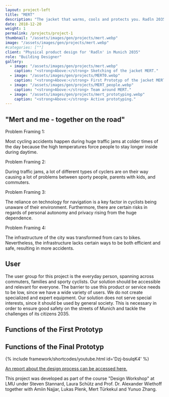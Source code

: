 ```yaml
---
layout: project-left
title: "MERT"
description: "The jacket that warms, cools and protects you. Radln 2035."
date: 2018-12-20
weight: 1
permalink: /projects/project-1
thumbnail: "/assets/images/gen/projects/mert.webp"
image: "/assets/images/gen/projects/mert.webp"
#categories: [""]
client: "Physical product design for 'Radln' in Munich 2035"
role: "Building Designer"
gallery:
  - image: "/assets/images/gen/projects/mert.webp"
    caption: "<strong>Above:</strong> Sketching of the jacket MERT."
  - image: "/assets/images/gen/projects/MERT0.webp"
    caption: "<strong>Above:</strong> First Prototyp of the jacket MERT."
  - image: "/assets/images/gen/projects/MERT_people.webp"
    caption: "<strong>Above:</strong> Team around MERT."
  - image: "/assets/images/gen/projects/mert_prototyping.webp"
    caption: "<strong>Above:</strong> Active prototyping."
---
```

## "Mert and me - together on the road"

Problem Framing 1:

Most cycling accidents happen during huge traffic jams at colder times of the day because the high temperatures force people to stay longer inside during daytime.

Problem Framing 2:

During traffic jams, a lot of different types of cyclers are on their way causing a lot of problems between sporty people, parents with kids, and commuters.

Problem Framing 3:

The reliance on technology for navigation is a key factor in cyclists being unaware of their environment. Furthermore, there are certain risks in regards of personal autonomy and privacy rising from the huge dependence.

Problem Framing 4: 

The infrastructure of the city was transformed from cars to bikes. Nevertheless, the infrastructure lacks certain ways to be both efficient and safe, resulting in more accidents.

## User
The user group for this project is the everyday person, spanning across commuters, families and sporty cyclists. Our solution should be accessible and relevant for everyone. The barrier to use this product or service needs to be low, since we have a wide variety of users. We do not create specialized and expert equipment. Our solution does not serve special interests, since it should be used by general society. This is necessary in order to ensure good safety on the streets of Munich and tackle the challenges of  its citizens 2035.

## Functions of the First Prototyp

## Functions of the Final Prototyp

{% include framework/shortcodes/youtube.html id='Dzj-bsulqK4' %}

[An report about the design process can be accessed here.](/assets/files/MERT_Report.pdf)



This project was developed as part of the course "Design Workshop" at LMU under Steven Stannard, Laura Schütz and Prof. Dr. Alexander Wiethoff together with Amiin Najjar, Lukas Plenk, Mert Türkekul and Yunuo Zhang. 


